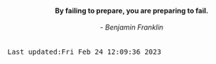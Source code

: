 
<div align="center"><b><span>By failing to prepare, you are preparing to fail.</span></b><br><br><i> - Benjamin Franklin</i></div>
<br><br><kbd>Last updated:Fri Feb 24 12:09:36 2023</kbd>